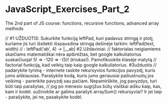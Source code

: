 # JavaScript_Exercises_Part_2
The 2nd part of JS course:  functions, recursive functions, advanced array methods


// #1 UŽDUOTIS: Sukurkite funkciją leftPad, kuri padavus stringą ir plotį, kuriame jis turi išsitekti išspausdina stringą dešinėje tarkim: leftPad(text, width) 
// :  leftPad(‘ab’, 4) → |__ab| 
#2.Uždaviniai:
// faktorialas neigiamiems skaičiams matematiškai nėra apibrėžtas, bet google kalkuliatorius suskaičiuoja! 5! ⇒ -120 ⇒ -(5)! (triukas!). Pamofikuokite klasėje matytą
//  factorial funkciją, kad veiktų taip kaip google kalkuliatorius. 
#3užduotis
//  padarykite tyrimą - internete raskite rekursyvios funkcijos pavyzdį, kuris jums aiškiausias. Parašykite kodą, kuris jums geriausiai pailiustruotų jos veikimą - parenkite pavyzdį sau pačiam. Nepamirškite, jog pavyzdys, turi būti taip parašytas,
//   jog po mėnesio sugrįžus būtų visiškai aišku kaip, kas, kam ir kodėl. sužinokite ar galima parašyti arraySum() rekursyviai? Ir jei taip - parašykite, jei ne, pasakykite kodėl.